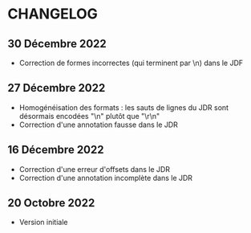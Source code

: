 # CHANGELOG

## 30 Décembre 2022

* Correction de formes incorrectes (qui terminent par \n) dans le JDF

## 27 Décembre 2022

* Homogénéisation des formats : les sauts de lignes du JDR sont désormais encodées "\n" plutôt que "\\r\\n"
* Correction d'une annotation fausse dans le JDR

## 16 Décembre 2022

* Correction d'une erreur d'offsets dans le JDR
* Correction d'une annotation incomplète dans le JDR

## 20 Octobre 2022

* Version initiale
